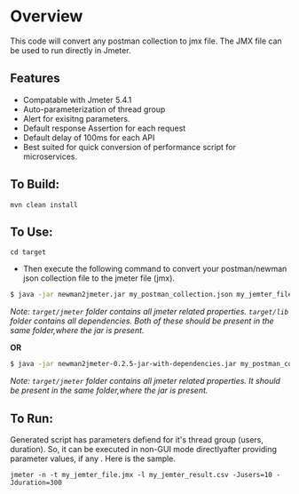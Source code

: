 # Overview

This code will convert any postman collection to jmx file. The JMX file can be used to run directly in Jmeter.

## Features
- Compatable with Jmeter 5.4.1
- Auto-parameterization of thread group
- Alert for exisitng parameters.
- Default response Assertion for each request
- Default delay of 100ms for each API
- Best suited for quick conversion of performance script for microservices.

## To Build:

```
mvn clean install
```

## To Use:

```
cd target
```
- Then execute the following command to convert your postman/newman json collection file to the jmeter file (jmx).
```sh
$ java -jar newman2jmeter.jar my_postman_collection.json my_jemter_file.jmx
```
*Note: `target/jmeter` folder contains all jmeter related properties. `target/lib` folder contains all dependencies.
Both of these should be present in the same folder,where the jar is present.*

**OR**
```sh
$ java -jar newman2jmeter-0.2.5-jar-with-dependencies.jar my_postman_collection.json my_jemter_file.jmx
```
*Note: `target/jmeter` folder contains all jmeter related properties. It should be present in the same folder,where the jar is present.*

## To Run:

Generated script has parameters defiend for it's thread group (users, duration). So, it can be executed in non-GUI mode directlyafter providing parameter values, if any . Here is the sample.

```
jmeter -n -t my_jemter_file.jmx -l my_jemter_result.csv -Jusers=10 -Jduration=300
```
